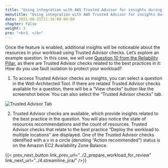 ```yaml
---
title: "Using integration with AWS Trusted Advisor for insights during reviews"
menutitle: "Using integration with AWS Trusted Advisor for insights during reviews"
date: 2021-08-31T11:16:09-04:00
chapter: false
weight: 3
pre: "<b>3. </b>"
---
```


Once the feature is enabled, additional insights will be noticeable about the resources in your workload using Trusted Advisor checks. Let’s explore an example question. In this case, we will use [Question 10 from the Reliability Pillar](https://wa.aws.amazon.com/wat.question.REL_10.en.html), as there are Trusted Advisor checks related to the best practices in it: How do you use fault isolation to protect your workload?

1. To access Trusted Advisor checks as insights, you can select a question in the Well-Architected Tool. If there are related Trusted Advisor checks available for a question, there will be a “View checks” button like the screenshot below. You can also select the “Trusted Advisor checks” tab. 

![Trusted Advisor Tab](/watool/200_Accelerating_Well_Architected_Framework_Reviews_using_integrated_AWS_Trusted_Advisor_insights/Images/Trusted_Advisor_Tab.png)

2. Trusted Advisor checks are available, which provide insights related to the best practice in the question. You will also notice the state of resources recommendations and the count of resources. Trusted Advisor checks that relate to the best practice “Deploy the workload to multiple locations” are displayed. One of the Trusted Advisor checks identified with a x in a circle (denoting “Action recommended”) status is on the Amazon EC2 Availability Zone Balance.

{{< prev_next_button link_prev_url="../2_prepare_workload_for_review" link_next_url="../4.streamline_jira/" />}}
